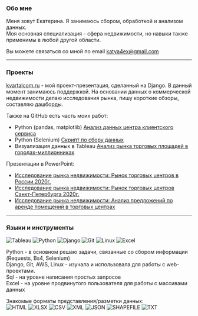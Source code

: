 
### Обо мне
Меня зовут Екатерина. Я занимаюсь сбором, обработкой и анализом данных.   
Моя основная специализация - сфера недвижимости, но навыки также применимы в любой другой области.  

Вы можете связаться со мной по email katya4ex@gmail.com

---
### Проекты
[kvartalcom.ru](https://kvartalcom.ru) - мой проект-презентация, сделанный на Django. В данный момент занимаюсь поддержкой.
На основании данных о коммерческой недвижимости делаю исследования рынка, пишу короткие обзоры, составляю дашборды.


Также на GitHub есть часть моих работ:  

 - Python (pandas, matplotlib) [Анализ данных центра клиентского сервиса](https://github.com/Katya4ex/katya4ex/blob/main/some_project/Data_analysis/Data_castomer_service.ipynb)
 - Python (Selenium) [Скрипт по сбору данных](https://github.com/Katya4ex/katya4ex/tree/main/some_project/Parsing)
 - Визуализация данных в Tableau [Анализ рынка торговых площадей в городах-миллионниках](https://public.tableau.com/views/-_16241099070140/sheet4?:language=en-US&:display_count=n&:origin=viz_share_link)
 
 Презентации в PowerPoint:
 - [Исследование рынка недвижимости: Рынок торговых центров в России 2020г.](https://docs.google.com/presentation/d/1XRy8R2KnYctTQR15zUcMDRwj2x5ZdTzJphMZi0Bad4I/edit?usp=sharing)
 - [Исследование рынка недвижимости: Рынок торговых центров Санкт-Петербурга 2020г.](https://docs.google.com/presentation/d/1hTsT-CPeb2aPEG1E9O2r3YvhrkV-R9MB5FnRy89maRg/edit?usp=sharing)
 - [Исследование рынка недвижимости: Анализ предложений по аренде помещений в торговых центрах](https://github.com/Katya4ex/katya4ex/blob/main/some_project/Data_analysis/Data_Spb_retail_rent.ipynb)

---
### Языки и инструменты
![Tableau](https://img.shields.io/badge/Tableau-c34f25?style=for-the-badge&logo=tableau)
![Python](https://img.shields.io/badge/Python-c34f25?style=for-the-badge&logo=python)
![Django](https://img.shields.io/badge/Django-c34f25?style=for-the-badge&logo=django)
![Git](https://img.shields.io/badge/Git-c34f25?style=for-the-badge&logo=git)
![Linux](https://img.shields.io/badge/Linux-c34f25?style=for-the-badge&logo=linux)
![Excel](https://img.shields.io/badge/Excel-c34f25?style=for-the-badge&logo=excel)  

Python - в основном решаю задачи, связанные со сбором информации (Requests, Bs4, Selenium)  
Django, Git, AWS, Linux - изучала и использовала для работы с web-проектами.  
Sql - на уровне написания простых запросов  
Excel - на уровне продвинутого пользователя для работы с массивами данных  


Знакомые форматы представления/разметки данных:  
![HTML](https://img.shields.io/badge/HTML-999999?style=for-the-badge&logo=HTML)
![XLSX](https://img.shields.io/badge/XLSX-999999?style=for-the-badge&logo=XLSX)
![CSV](https://img.shields.io/badge/CSV-999999?style=for-the-badge&logo=CSV)
![XML](https://img.shields.io/badge/XML-999999?style=for-the-badge&logo=XML)
![JSON](https://img.shields.io/badge/JSON-999999?style=for-the-badge&logo=JSON)
![SHAPEFILE](https://img.shields.io/badge/SHAPEFILE-999999?style=for-the-badge&logo=shapefile)
![TXT](https://img.shields.io/badge/TXT-999999?style=for-the-badge&logo=TXT)  

